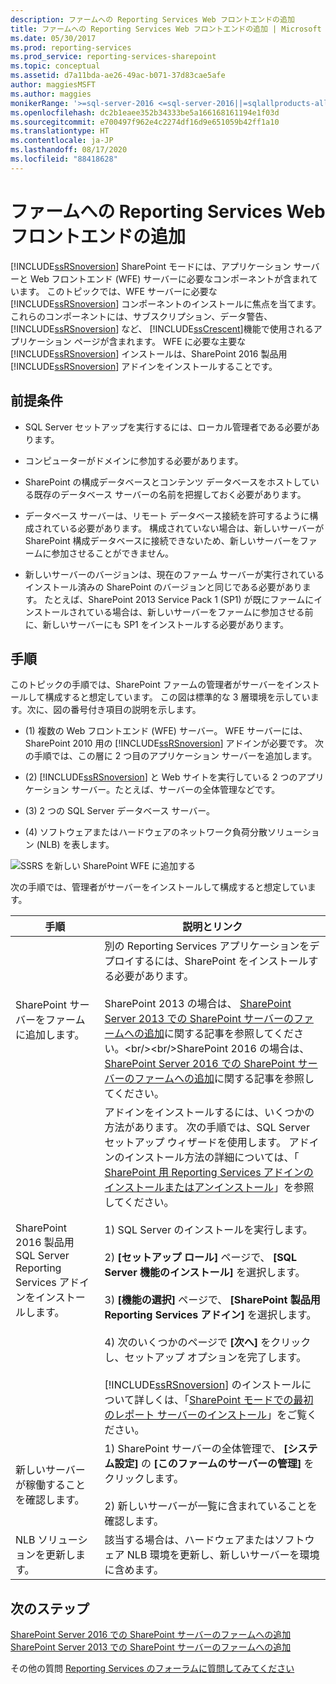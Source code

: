 ```yaml
---
description: ファームへの Reporting Services Web フロントエンドの追加
title: ファームへの Reporting Services Web フロントエンドの追加 | Microsoft Docs
ms.date: 05/30/2017
ms.prod: reporting-services
ms.prod_service: reporting-services-sharepoint
ms.topic: conceptual
ms.assetid: d7a11bda-ae26-49ac-b071-37d83cae5afe
author: maggiesMSFT
ms.author: maggies
monikerRange: '>=sql-server-2016 <=sql-server-2016||=sqlallproducts-allversions'
ms.openlocfilehash: dc2b1eaee352b34333be5a166168161194e1f03d
ms.sourcegitcommit: e700497f962e4c2274df16d9e651059b42ff1a10
ms.translationtype: HT
ms.contentlocale: ja-JP
ms.lasthandoff: 08/17/2020
ms.locfileid: "88418628"
---
```

# <a name="add-an-additional-reporting-services-web-front-end-to-a-farm"></a>ファームへの Reporting Services Web フロントエンドの追加
  [!INCLUDE[ssRSnoversion](../../includes/ssrsnoversion-md.md)] SharePoint モードには、アプリケーション サーバーと Web フロントエンド (WFE) サーバーに必要なコンポーネントが含まれています。 このトピックでは、WFE サーバーに必要な [!INCLUDE[ssRSnoversion](../../includes/ssrsnoversion-md.md)] コンポーネントのインストールに焦点を当てます。これらのコンポーネントには、サブスクリプション、データ警告、 [!INCLUDE[ssRSnoversion](../../includes/ssrsnoversion-md.md)] など、 [!INCLUDE[ssCrescent](../../includes/sscrescent-md.md)]機能で使用されるアプリケーション ページが含まれます。 WFE に必要な主要な [!INCLUDE[ssRSnoversion](../../includes/ssrsnoversion-md.md)] インストールは、SharePoint 2016 製品用 [!INCLUDE[ssRSnoversion](../../includes/ssrsnoversion-md.md)] アドインをインストールすることです。  
  
## <a name="prerequisites"></a>前提条件  
  
-   SQL Server セットアップを実行するには、ローカル管理者である必要があります。  
  
-   コンピューターがドメインに参加する必要があります。  
  
-   SharePoint の構成データベースとコンテンツ データベースをホストしている既存のデータベース サーバーの名前を把握しておく必要があります。  
  
-   データベース サーバーは、リモート データベース接続を許可するように構成されている必要があります。  構成されていない場合は、新しいサーバーが SharePoint 構成データベースに接続できないため、新しいサーバーをファームに参加させることができません。  
  
-   新しいサーバーのバージョンは、現在のファーム サーバーが実行されているインストール済みの SharePoint のバージョンと同じである必要があります。 たとえば、SharePoint 2013 Service Pack 1 (SP1) が既にファームにインストールされている場合は、新しいサーバーをファームに参加させる前に、新しいサーバーにも SP1 をインストールする必要があります。  
  
## <a name="steps"></a>手順  
 このトピックの手順では、SharePoint ファームの管理者がサーバーをインストールして構成すると想定しています。 この図は標準的な 3 層環境を示しています。次に、図の番号付き項目の説明を示します。  
  
-   (1) 複数の Web フロントエンド (WFE) サーバー。 WFE サーバーには、SharePoint 2010 用の [!INCLUDE[ssRSnoversion](../../includes/ssrsnoversion-md.md)] アドインが必要です。 次の手順では、この層に 2 つ目のアプリケーション サーバーを追加します。  
  
-   (2) [!INCLUDE[ssRSnoversion](../../includes/ssrsnoversion-md.md)] と Web サイトを実行している 2 つのアプリケーション サーバー。たとえば、サーバーの全体管理などです。  
  
-   (3) 2 つの SQL Server データベース サーバー。  
  
-   (4) ソフトウェアまたはハードウェアのネットワーク負荷分散ソリューション (NLB) を表します。  
  
 ![SSRS を新しい SharePoint WFE に追加する](../../reporting-services/install-windows/media/rs-sharepointscale-wfe.gif "SSRS を新しい SharePoint WFE に追加する")  
  
 次の手順では、管理者がサーバーをインストールして構成すると想定しています。  
  
|手順|説明とリンク|  
|----------|--------------------------|  
|SharePoint サーバーをファームに追加します。|別の Reporting Services アプリケーションをデプロイするには、SharePoint をインストールする必要があります。<br/><br/>SharePoint 2013 の場合は、 [SharePoint Server 2013 での SharePoint サーバーのファームへの追加](https://technet.microsoft.com/library/cc261752(v=office.15).aspx)に関する記事を参照してください。<br/><br/>SharePoint 2016 の場合は、 [SharePoint Server 2016 での SharePoint サーバーのファームへの追加](https://technet.microsoft.com/library/cc261752(v=office.16).aspx)に関する記事を参照してください。|  
|SharePoint 2016 製品用 SQL Server Reporting Services アドインをインストールします。|アドインをインストールするには、いくつかの方法があります。 次の手順では、SQL Server セットアップ ウィザードを使用します。 アドインのインストール方法の詳細については、「 [SharePoint 用 Reporting Services アドインのインストールまたはアンインストール](../../reporting-services/install-windows/install-or-uninstall-the-reporting-services-add-in-for-sharepoint.md)」を参照してください。<br /><br /> 1) SQL Server のインストールを実行します。<br /><br /> 2) **[セットアップ ロール]** ページで、 **[SQL Server 機能のインストール]** を選択します。<br /><br /> 3) **[機能の選択]** ページで、 **[SharePoint 製品用 Reporting Services アドイン]** を選択します。<br /><br /> 4) 次のいくつかのページで **[次へ]** をクリックし、セットアップ オプションを完了します。<br /><br/>[!INCLUDE[ssRSnoversion](../../includes/ssrsnoversion-md.md)] のインストールについて詳しくは、「[SharePoint モードでの最初のレポート サーバーのインストール](install-the-first-report-server-in-sharepoint-mode.md)」をご覧ください。|  
|新しいサーバーが稼働することを確認します。|1) SharePoint サーバーの全体管理で、 **[システム設定]** の **[このファームのサーバーの管理]** をクリックします。<br /><br /> 2) 新しいサーバーが一覧に含まれていることを確認します。|  
|NLB ソリューションを更新します。|該当する場合は、ハードウェアまたはソフトウェア NLB 環境を更新し、新しいサーバーを環境に含めます。|  

## <a name="next-steps"></a>次のステップ

[SharePoint Server 2016 での SharePoint サーバーのファームへの追加](https://technet.microsoft.com/library/cc261752(v=office.16).aspx)  
[SharePoint Server 2013 での SharePoint サーバーのファームへの追加](https://technet.microsoft.com/library/cc261752(v=office.15).aspx)

その他の質問 [Reporting Services のフォーラムに質問してみてください](https://go.microsoft.com/fwlink/?LinkId=620231)
